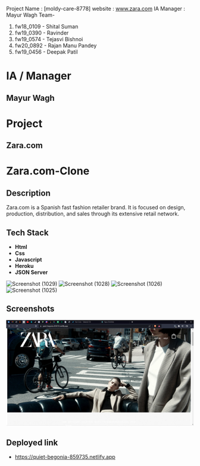 Project Name : [moldy-care-8778]
website : www.zara.com
IA Manager : Mayur Wagh
Team-
1. fw18_0109 - Shital Suman
2. fw19_0390 - Ravinder
3. fw19_0574 - Tejasvi Bishnoi
4. fw20_0892 - Rajan Manu Pandey
5. fw19_0456 - Deepak Patil


<h1>IA / Manager</h1>
<h2>Mayur Wagh</h2>

<h1>Project</h1>
<h2>Zara.com</h2>

# Zara.com-Clone

## Description
Zara.com  is a Spanish fast fashion retailer brand. It is focused on design, production, distribution, and sales through its extensive retail network.

## Tech Stack
- **Html**
- **Css**
- **Javascript**
- **Heroku**
- **JSON Server**

![Screenshot (1029)](https://user-images.githubusercontent.com/103637436/221806060-143bfd99-77cb-41f5-a73c-78d153a9bd20.png)
![Screenshot (1028)](https://user-images.githubusercontent.com/103637436/221806065-05126fbe-5cc5-4ffa-9b01-f34f1217486e.png)
![Screenshot (1026)](https://user-images.githubusercontent.com/103637436/221806071-80a02382-12a4-457f-beeb-19c1a7da324c.png)
![Screenshot (1025)](https://user-images.githubusercontent.com/103637436/221806076-dd31cda8-7843-43e9-9c45-f94ae24f3720.png)

## Screenshots

<img id="ss1" src="./screenshots/ss1.png" alt="">

## Deployed link
- https://quiet-begonia-859735.netlify.app
